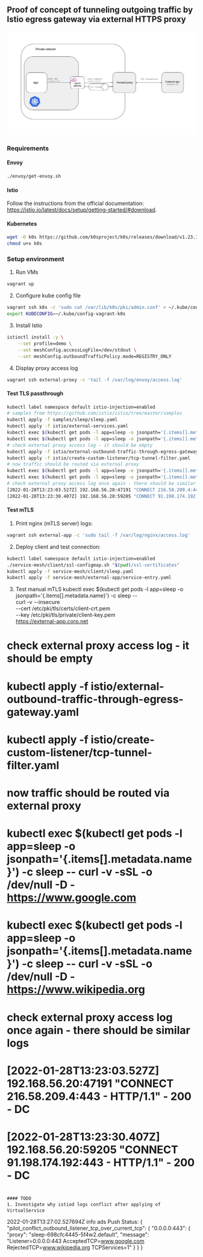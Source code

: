 ## Proof of concept of tunneling outgoing traffic by Istio egress gateway via external HTTPS proxy

![tunneling-traffic](docs/solution.jpg)

### Requirements

#### Envoy
```sh
./envoy/get-envoy.sh
```

#### Istio
Follow the instructions from the official documentation: https://istio.io/latest/docs/setup/getting-started/#download.

#### Kubernetes
```sh
wget -O k0s https://github.com/k0sproject/k0s/releases/download/v1.23.1+k0s.1/k0s-v1.23.1+k0s.1-amd64
chmod u+x k0s
```

### Setup environment
1. Run VMs
```sh
vagrant up
```

2. Configure kube config file
```sh
vagrant ssh k8s -c 'sudo cat /var/lib/k0s/pki/admin.conf' > ~/.kube/config-vagrant-k0s
export KUBECONFIG=~/.kube/config-vagrant-k0s
```

3. Install Istio
```sh
istioctl install -y \
    --set profile=demo \
    --set meshConfig.accessLogFile=/dev/stdout \
    --set meshConfig.outboundTrafficPolicy.mode=REGISTRY_ONLY
```

4. Display proxy access log
```sh
vagrant ssh external-proxy -c 'tail -f /var/log/envoy/access.log'
```

#### Test TLS passthrough
```sh
kubectl label namespace default istio-injection=enabled
# samples from https://github.com/istio/istio/tree/master/samples
kubectl apply -f samples/sleep/sleep.yaml
kubectl apply -f istio/external-services.yaml
kubectl exec $(kubectl get pods -l app=sleep -o jsonpath='{.items[].metadata.name}') -c sleep -- curl -v -sSL -o /dev/null -D - https://www.google.com
kubectl exec $(kubectl get pods -l app=sleep -o jsonpath='{.items[].metadata.name}') -c sleep -- curl -v -sSL -o /dev/null -D - https://www.wikipedia.org
# check external proxy access log - it should be empty
kubectl apply -f istio/external-outbound-traffic-through-egress-gateway.yaml
kubectl apply -f istio/create-custom-listener/tcp-tunnel-filter.yaml
# now traffic should be routed via external proxy
kubectl exec $(kubectl get pods -l app=sleep -o jsonpath='{.items[].metadata.name}') -c sleep -- curl -v -sSL -o /dev/null -D - https://www.google.com
kubectl exec $(kubectl get pods -l app=sleep -o jsonpath='{.items[].metadata.name}') -c sleep -- curl -v -sSL -o /dev/null -D - https://www.wikipedia.org
# check external proxy access log once again - there should be similar logs
[2022-01-28T13:23:03.527Z] 192.168.56.20:47191 "CONNECT 216.58.209.4:443 - HTTP/1.1" - 200 - DC
[2022-01-28T13:23:30.407Z] 192.168.56.20:59205 "CONNECT 91.198.174.192:443 - HTTP/1.1" - 200 - DC
```

#### Test mTLS
1. Print nginx (mTLS server) logs:
```sh
vagrant ssh external-app -c 'sudo tail -f /var/log/nginx/access.log'
```

2. Deploy client and test connection:
```sh
kubectl label namespace default istio-injection=enabled
./service-mesh/client/ssl-configmap.sh "$(pwd)/ssl-certificates"
kubectl apply -f service-mesh/client/sleep.yaml
kubectl apply -f service-mesh/external-app/service-entry.yaml
```

3. Test manual mTLS
kubectl exec $(kubectl get pods -l app=sleep -o jsonpath='{.items[].metadata.name}') -c sleep -- \
    curl -v --insecure \
    --cert /etc/pki/tls/certs/client-crt.pem \
    --key /etc/pki/tls/private/client-key.pem \
    https://external-app.corp.net

# check external proxy access log - it should be empty
# kubectl apply -f istio/external-outbound-traffic-through-egress-gateway.yaml
# kubectl apply -f istio/create-custom-listener/tcp-tunnel-filter.yaml
# now traffic should be routed via external proxy
# kubectl exec $(kubectl get pods -l app=sleep -o jsonpath='{.items[].metadata.name}') -c sleep -- curl -v -sSL -o /dev/null -D - https://www.google.com
# kubectl exec $(kubectl get pods -l app=sleep -o jsonpath='{.items[].metadata.name}') -c sleep -- curl -v -sSL -o /dev/null -D - https://www.wikipedia.org
# check external proxy access log once again - there should be similar logs
# [2022-01-28T13:23:03.527Z] 192.168.56.20:47191 "CONNECT 216.58.209.4:443 - HTTP/1.1" - 200 - DC
# [2022-01-28T13:23:30.407Z] 192.168.56.20:59205 "CONNECT 91.198.174.192:443 - HTTP/1.1" - 200 - DC
```

#### TODO
1. Investigate why istiod logs conflict after applying of VirtualService
```
2022-01-28T13:27:02.527694Z	info	ads	Push Status: {
    "pilot_conflict_outbound_listener_tcp_over_current_tcp": {
        "0.0.0.0:443": {
            "proxy": "sleep-698cfc4445-5f4w2.default",
            "message": "Listener=0.0.0.0:443 AcceptedTCP=www.google.com RejectedTCP=www.wikipedia.org TCPServices=1"
        }
    }
}
```
